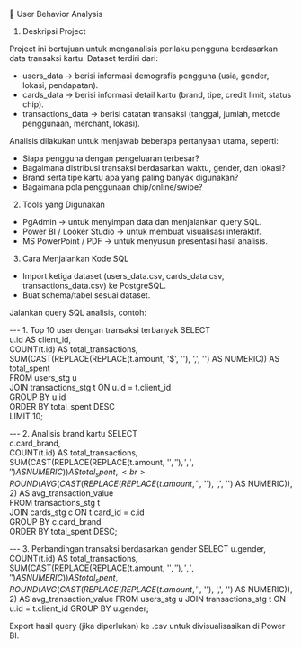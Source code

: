 📌 User Behavior Analysis
1. Deskripsi Project

Project ini bertujuan untuk menganalisis perilaku pengguna berdasarkan data transaksi kartu. Dataset terdiri dari:

- users_data → berisi informasi demografis pengguna (usia, gender, lokasi, pendapatan).
- cards_data → berisi informasi detail kartu (brand, tipe, credit limit, status chip).
- transactions_data → berisi catatan transaksi (tanggal, jumlah, metode penggunaan, merchant, lokasi).

Analisis dilakukan untuk menjawab beberapa pertanyaan utama, seperti:
- Siapa pengguna dengan pengeluaran terbesar?
- Bagaimana distribusi transaksi berdasarkan waktu, gender, dan lokasi?
- Brand serta tipe kartu apa yang paling banyak digunakan?
- Bagaimana pola penggunaan chip/online/swipe?

2. Tools yang Digunakan

- PgAdmin → untuk menyimpan data dan menjalankan query SQL.
- Power BI / Looker Studio → untuk membuat visualisasi interaktif.
- MS PowerPoint / PDF → untuk menyusun presentasi hasil analisis.

3. Cara Menjalankan Kode SQL

- Import ketiga dataset (users_data.csv, cards_data.csv, transactions_data.csv) ke PostgreSQL.
- Buat schema/tabel sesuai dataset.

Jalankan query SQL analisis, contoh:

--- 1. Top 10 user dengan transaksi terbanyak
SELECT <br>
    u.id AS client_id, <br>
    COUNT(t.id) AS total_transactions, <br>
    SUM(CAST(REPLACE(REPLACE(t.amount, '$', ''), ',', '') AS NUMERIC)) AS total_spent <br>
FROM users_stg u <br>
JOIN transactions_stg t ON u.id = t.client_id <br>
GROUP BY u.id <br>
ORDER BY total_spent DESC <br>
LIMIT 10; <br>

--- 2. Analisis brand kartu
SELECT <br>
    c.card_brand, <br>
    COUNT(t.id) AS total_transactions, <br>
    SUM(CAST(REPLACE(REPLACE(t.amount, '$', ''), ',', '') AS NUMERIC)) AS total_spent, <br>
    ROUND(AVG(CAST(REPLACE(REPLACE(t.amount, '$', ''), ',', '') AS NUMERIC)), 2) AS avg_transaction_value <br>
FROM transactions_stg t <br>
JOIN cards_stg c ON t.card_id = c.id <br>
GROUP BY c.card_brand <br>
ORDER BY total_spent DESC; <br>

--- 3. Perbandingan transaksi berdasarkan gender
SELECT 
    u.gender,
    COUNT(t.id) AS total_transactions,
    SUM(CAST(REPLACE(REPLACE(t.amount, '$', ''), ',', '') AS NUMERIC)) AS total_spent,
    ROUND(AVG(CAST(REPLACE(REPLACE(t.amount, '$', ''), ',', '') AS NUMERIC)), 2) AS avg_transaction_value
FROM users_stg u
JOIN transactions_stg t ON u.id = t.client_id
GROUP BY u.gender;

Export hasil query (jika diperlukan) ke .csv untuk divisualisasikan di Power BI.
